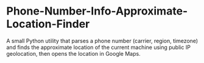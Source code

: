 # Phone-Number-Info-Approximate-Location-Finder
A small Python utility that parses a phone number (carrier, region, timezone) and finds the approximate location of the current machine using public IP geolocation, then opens the location in Google Maps.
